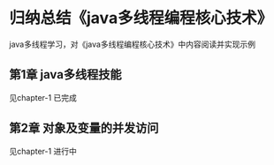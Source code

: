 # 归纳总结《java多线程编程核心技术》
java多线程学习，对《java多线程编程核心技术》中内容阅读并实现示例

## 第1章 java多线程技能
见chapter-1 已完成

## 第2章 对象及变量的并发访问
见chapter-1 进行中
